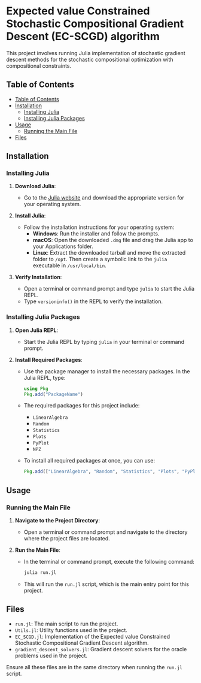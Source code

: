 # Expected value Constrained Stochastic Compositional Gradient Descent (EC-SCGD) algorithm

This project involves running Julia implementation of stochastic gradient descent methods for the stochastic compositional optimization with compositional constraints.

## Table of Contents

- [Table of Contents](#table-of-contents)
- [Installation](#installation)
  - [Installing Julia](#installing-julia)
  - [Installing Julia Packages](#installing-julia-packages)
- [Usage](#usage)
  - [Running the Main File](#running-the-main-file)
- [Files](#files)

## Installation

### Installing Julia

1. **Download Julia**:
   - Go to the [Julia website](https://julialang.org/downloads/) and download the appropriate version for your operating system.

2. **Install Julia**:
   - Follow the installation instructions for your operating system:
     - **Windows**: Run the installer and follow the prompts.
     - **macOS**: Open the downloaded `.dmg` file and drag the Julia app to your Applications folder.
     - **Linux**: Extract the downloaded tarball and move the extracted folder to `/opt`. Then create a symbolic link to the `julia` executable in `/usr/local/bin`.

3. **Verify Installation**:
   - Open a terminal or command prompt and type `julia` to start the Julia REPL.
   - Type `versioninfo()` in the REPL to verify the installation.

### Installing Julia Packages

1. **Open Julia REPL**:
   - Start the Julia REPL by typing `julia` in your terminal or command prompt.

2. **Install Required Packages**:
   - Use the package manager to install the necessary packages. In the Julia REPL, type:
     ```julia
     using Pkg
     Pkg.add("PackageName")
     ```
   - The required packages for this project include:
     - `LinearAlgebra`
     - `Random`
     - `Statistics`
     - `Plots`
     - `PyPlot`
     - `NPZ`

   - To install all required packages at once, you can use:
     ```julia
     Pkg.add(["LinearAlgebra", "Random", "Statistics", "Plots", "PyPlot", "NPZ"])
     ```

## Usage

### Running the Main File

1. **Navigate to the Project Directory**:
   - Open a terminal or command prompt and navigate to the directory where the project files are located.

2. **Run the Main File**:
   - In the terminal or command prompt, execute the following command:
     ```sh
     julia run.jl
     ```

   - This will run the `run.jl` script, which is the main entry point for this project.

## Files

- `run.jl`: The main script to run the project.
- `Utils.jl`: Utility functions used in the project.
- `EC_SCGD.jl`: Implementation of the Expected value Constrained Stochastic Compositional Gradient Descent algorithm.
- `gradient_descent_solvers.jl`: Gradient descent solvers for the oracle problems used in the project.

Ensure all these files are in the same directory when running the `run.jl` script.
